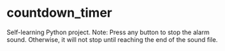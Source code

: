 # countdown_timer
Self-learning Python project.
Note: Press any button to stop the alarm sound. Otherwise, it will not stop until reaching the end of the sound file.
